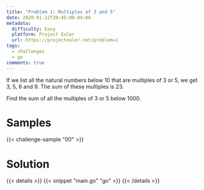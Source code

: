 ```yaml
---
title: "Problem 1: Multiples of 3 and 5"
date: 2020-01-22T20:45:00-04:00
metadata:
  difficulty: Easy
  platform: Project Euler
  url: https://projecteuler.net/problem=1
tags:
  - challenges
  - go
comments: true
---
```


If we list all the natural numbers below 10 that are multiples of 3 or 5, we
get 3, 5, 6 and 9. The sum of these multiples is 23.

Find the sum of all the multiples of 3 or 5 below 1000.

# Samples

{{< challenge-sample "00" >}}

# Solution

{{< details >}}
{{< snippet "main.go" "go" >}}
{{< /details >}}


